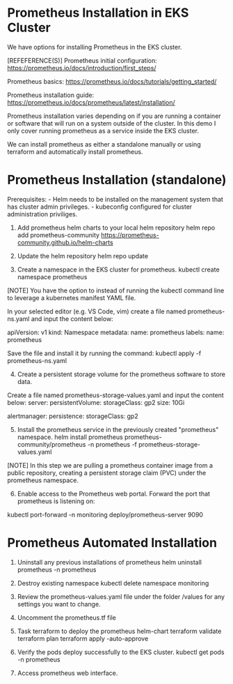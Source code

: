 # Prometheus Installation in EKS Cluster

We have options for installing Prometheus in the EKS cluster. 

[REFEFERENCE(S)] 
Prometheus initial configuration: https://prometheus.io/docs/introduction/first_steps/

Prometheus basics: https://prometheus.io/docs/tutorials/getting_started/

Prometheus installation guide: https://prometheus.io/docs/prometheus/latest/installation/

Prometheus installation varies depending on if you are running a container or software that will run on a system outside of the cluster. In this demo I only cover running prometheus as a service inside the EKS cluster.

We can install prometheus as either a standalone manually or using terraform and automatically install prometheus.

# Prometheus Installation (standalone)
Prerequisites: 
    - Helm needs to be installed on the management system that has cluster admin privileges.
    - kubeconfig configured for cluster administration priviliges.

1. Add prometheus helm charts to your local helm repository
helm repo add prometheus-community https://prometheus-community.github.io/helm-charts

2. Update the helm repository
helm repo update

3. Create a namespace in the EKS cluster for prometheus.
kubectl create namespace prometheus

[NOTE] 
You have the option to instead of running the kubectl command line to leverage a kubernetes manifest YAML file.

In your selected editor (e.g. VS Code, vim) create a file named prometheus-ns.yaml and input the content below:
 
apiVersion: v1
kind: Namespace
metadata:
  name: prometheus
  labels:
    name: prometheus

Save the file and install it by running the command:
kubectl apply -f prometheus-ns.yaml

4. Create a persistent storage volume for the prometheus software to store data.

Create a file named prometheus-storage-values.yaml and input the content below:
server:
  persistentVolume:
    storageClass: gp2
    size: 10Gi

alertmanager:
  persistence:
    storageClass: gp2


5. Install the prometheus service in the previously created "prometheus" namespace.
helm install prometheus prometheus-community/prometheus -n prometheus -f prometheus-storage-values.yaml

[NOTE] In this step we are pulling a prometheus container image from a public repository, creating a persistent storage claim (PVC) under the prometheus namespace.

6. Enable access to the Prometheus web portal.
Forward the port that prometheus is listening on:

kubectl port-forward -n monitoring deploy/prometheus-server 9090

# Prometheus Automated Installation
1. Uninstall any previous installations of prometheus
helm uninstall prometheus -n prometheus

2. Destroy existing namespace
kubectl delete namespace monitoring

3. Review the prometheus-values.yaml file under the folder /values for any settings you want to change.

4. Uncomment the prometheus.tf file

5. Task terraform to deploy the prometheus helm-chart
terraform validate
terraform plan
terraform apply -auto-approve

6. Verify the pods deploy successfully to the EKS cluster.
kubectl get pods -n prometheus

7. Access prometheus web interface.
